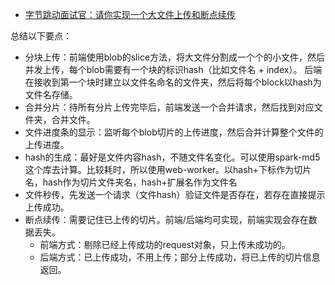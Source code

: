 - [字节跳动面试官：请你实现一个大文件上传和断点续传](https://juejin.im/post/5dff8a26e51d4558105420ed)

总结以下要点：

* 分块上传：前端使用blob的slice方法，将大文件分割成一个个的小文件，然后并发上传，每个blob需要有一个块的标识hash（比如文件名 + index）。
  后端在接收到第一个块时建立以文件名命名的文件夹，然后将每个block以hash为文件名存储。
* 合并分片：待所有分片上传完毕后，前端发送一个合并请求，然后找到对应文件夹，合并文件。
* 文件进度条的显示：监听每个blob切片的上传进度，然后合并计算整个文件的上传进度。   
* hash的生成：最好是文件内容hash，不随文件名变化。可以使用spark-md5这个库去计算。比较耗时，所以使用web-worker。以hash+下标作为切片名，hash作为切片文件夹名，hash+扩展名作为文件名
* 文件秒传，先发送一个请求（文件hash）验证文件是否存在，若存在直接提示上传成功。
* 断点续传：需要记住已上传的切片。前端/后端均可实现，前端实现会存在数据丢失。
  - 前端方式：剔除已经上传成功的request对象，只上传未成功的。
  - 后端方式：已上传成功，不用上传；部分上传成功，将已上传的切片信息返回。